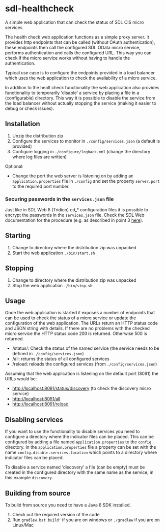 # sdl-healthcheck

A simple web application that can check the status of SDL CIS micro services.

The health check web application functions as a simple proxy server. It provides http endpoints that can be called (without OAuth authentication), 
these endpoints then call the configured SDL OData micro service, performs authentication and calls the configured URL. This way you can check if 
the micro service works without having to handle the authentication. 

Typical use case is to configure the endpoints provided in a load balancer which uses the web application to check the availability of a micro service.

In addition to the healt check functionality the web application also provides functionality to temporarily 'disable' a service by placing a file in a 
(configurable) directory. This way it is possible to disable the service from the load balancer without actually stopping the service (making it easier to debug
or check issues).

## Installation

1. Unzip the distribution zip
2. Configure the services to monitor in `./config/services.json` (a default is provided)
3. Configure logging in `./configure/logback.xml` (change the directory where log files are written)

Optional:
* Change the port the web server is listening on by adding an `application.properties` file in `./config` and set the property `server.port` to the required port number.

### Securing passwords in the `services.json` file

Just like in SDL Web 8 (Tridion) cd_* configuration files it is possible to encrypt the passwords in the `services.json` file. Check the SDL Web documentation for the procedure (e.g. as described in point 3 [here](http://docs.sdl.com/LiveContent/content/en-US/SDL%20Web-v1/GUID-9419CF43-DA1E-477F-AEF2-4130115C4C9B)).
## Starting

1. Change to directory where the distribution zip was unpacked
2. Start the web application  `./bin/start.sh`

## Stopping

1. Change to directory where the distribution zip was unpacked
2. Stop the web application  `./bin/stop.sh`

## Usage

Once the web application is started it exposes a number of endpoints that can be used to check the status of a micro service or update the configuration of the web application.
The URLs return an HTTP status code and JSON string with details. If there are no problems with the checked micro service the HTTP status code 200 is returned. Otherwise 500 is returned.

* /status/<servicename>: Check the status of the named service (the service needs to be defined in `./config/services.json`)
* /all: returns the status of all configured services
* /reload: reloads the configured services (from `./config/services.json`)

Assuming that the web application is listening on the default port (8091) the URLs would be:
* <http://localhost:8091/status/discovery> (to check the discovery micro service)
* <http://localhost:8091/all>
* <http://localhost:8091/reload>

## Disabling services

If you want to use the functionality to disable services you need to configure a directory where the indicator files can be placed. This can be configured by 
adding a file named `application.properties` to the `config` directory. In the `application.properties` file a property can be set with the name `config.disable.services.location` 
which points to a directory where indicator files can be placed.

To disable a service named 'discovery' a file (can be empty) must be created in the configured directory with the same name as the service, in this example `discovery`.

## Building from source

To build from source you need to have a Java 8 SDK installed.

1. Check out the required version of the code
2. Run `gradlew.bat build'` if you are on windows or `./gradlew` if you are on Linux/Mac

